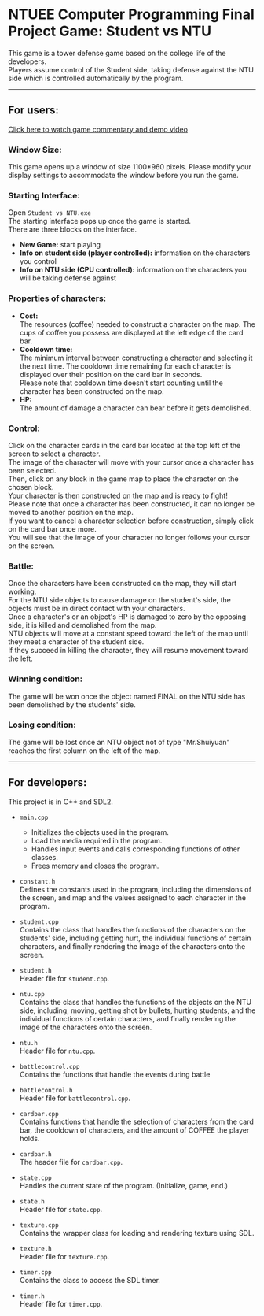 # NTUEE Computer Programming Final Project Game: Student vs NTU
This game is a tower defense game based on the college life of the developers.<br>
Players assume control of the Student side, taking defense against the NTU side which is controlled automatically by the program.

---

## For users:

[Click here to watch game commentary and demo video](https://youtu.be/cK3QzVygkrs)

### Window Size:
This game opens up a window of size 1100*960 pixels. Please modify your display settings to accommodate the window before you run the game.

### Starting Interface:
Open `Student vs NTU.exe`<br>
The starting interface pops up once the game is started.<br>
There are three blocks on the interface.<br>
* **New Game:** start playing
* **Info on student side (player controlled):** information on the characters you control
* **Info on NTU side (CPU controlled):** information on the characters you will be taking defense against

### Properties of characters:
* **Cost:** <br>The resources (coffee) needed to construct a character on the map. The cups of coffee you possess are displayed at the left edge of the card bar.
* **Cooldown time:** <br>The minimum interval between constructing a character and selecting it the next time. The cooldown time remaining for each character is displayed over their position on the card bar in seconds.<br>Please note that cooldown time doesn't start counting until the character has been constructed on the map.
* **HP:** <br>The amount of damage a character can bear before it gets demolished.

### Control:
Click on the character cards in the card bar located at the top left of the screen to select a character.<br>
The image of the character will move with your cursor once a character has been selected.<br>
Then, click on any block in the game map to place the character on the chosen block.<br>
Your character is then constructed on the map and is ready to fight!<br>
Please note that once a character has been constructed, it can no longer be moved to another position on the map.<br>
If you want to cancel a character selection before construction, simply click on the card bar once more.<br>
You will see that the image of your character no longer follows your cursor on the screen.<br>

### Battle:
Once the characters have been constructed on the map, they will start working.<br>
For the NTU side objects to cause damage on the student's side, the objects must be in direct contact with your characters.<br>
Once a character's or an object's HP is damaged to zero by the opposing side, it is killed and demolished from the map.<br>
NTU objects will move at a constant speed toward the left of the map until they meet a character of the student side. <br>
If they succeed in killing the character, they will resume movement toward the left.<br>

### Winning condition:
The game will be won once the object named FINAL on the NTU side has been demolished by the students' side.<br>

### Losing condition:
The game will be lost once an NTU object not of type "Mr.Shuiyuan" reaches the first column on the left of the map.<br>

---

## For developers:
This project is in C++ and SDL2.
* `main.cpp`
  * Initializes the objects used in the program.
  * Load the media required in the program.
  * Handles input events and calls corresponding functions of other classes.
  * Frees memory and closes the program.<br>

* `constant.h`<br>Defines the constants used in the program, including the dimensions of the screen, and map and the values assigned to each character in the program.

* `student.cpp`<br>Contains the class that handles the functions of the characters on the students' side, including getting hurt, the individual functions of certain characters, and finally rendering the image of the characters onto the screen.
* `student.h`<br>Header file for `student.cpp`.

* `ntu.cpp`<br>Contains the class that handles the functions of the objects on the NTU side, including, moving, getting shot by bullets, hurting students, and the individual functions of certain characters, and finally rendering the image of the characters onto the screen.
* `ntu.h`<br>Header file for `ntu.cpp`.

* `battlecontrol.cpp`<br>Contains the functions that handle the events during battle

* `battlecontrol.h`<br>Header file for `battlecontrol.cpp`.

* `cardbar.cpp`<br>Contains functions that handle the selection of characters from the card bar, the cooldown of characters, and the amount of COFFEE the player holds.

* `cardbar.h`<br>The header file for `cardbar.cpp`.

* `state.cpp`<br>Handles the current state of the program. (Initialize, game, end.)

* `state.h`<br>Header file for `state.cpp`.

* `texture.cpp`<br>Contains the wrapper class for loading and rendering texture using SDL.

* `texture.h`<br>Header file for `texture.cpp`.

* `timer.cpp`<br>Contains the class to access the SDL timer.

* `timer.h`<br>Header file for `timer.cpp`.
